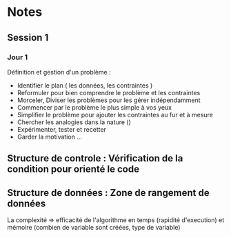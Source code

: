 # Notes

## Session 1

### Jour 1

Définition et gestion d'un problème :

* Identifier le plan ( les données, les contraintes )
* Reformuler pour bien comprendre le problème et les contraintes
* Morceler, Diviser les problèmes pour les gérer indépendamment
* Commencer par le problème le plus simple à vos yeux
* Simplifier le problème pour ajouter les contraintes au fur et à mesure
* Chercher les analogies dans la nature ()
* Expérimenter, tester et recetter
* Garder la motivation ...

## Structure de controle : Vérification de la condition pour orienté le code

## Structure de données : Zone de rangement de données 

La complexité => efficacité de l'algorithme en temps (rapidité d'execution) et mémoire (combien de variable sont créées, type de variable)